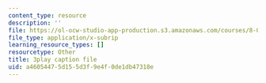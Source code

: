 ```yaml
---
content_type: resource
description: ''
file: https://ol-ocw-studio-app-production.s3.amazonaws.com/courses/8-01sc-classical-mechanics-fall-2016/a46054475d155d3f9e4f0de1db47318e_QAdiRwOLl0A.vtt
file_type: application/x-subrip
learning_resource_types: []
resourcetype: Other
title: 3play caption file
uid: a4605447-5d15-5d3f-9e4f-0de1db47318e
---
```

